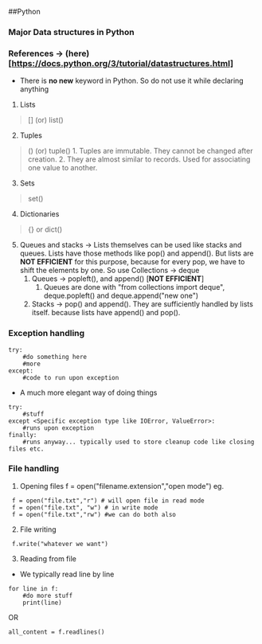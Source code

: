 ##Python

### Major Data structures in Python

### References -> (here) [https://docs.python.org/3/tutorial/datastructures.html]

* There is **no new** keyword in Python. So do not use it while declaring anything

1. Lists  
> [] (or) list()
2. Tuples  
> () (or) tuple()
	1. Tuples are immutable. They cannot be changed after creation.
	2. They are almost similar to records. Used for associating one value to another.
3. Sets   
> set()
4. Dictionaries 
> {} or dict()
5. Queues and stacks -> Lists themselves can be used like stacks and queues. Lists have those methods like pop() and append(). But lists are **NOT EFFICIENT** for this purpose, because for every pop, we have to shift the elements by one. So use Collections -> deque
	1. Queues -> popleft(), and append() [**NOT EFFICIENT**]
		1. Queues are done with "from collections import deque",
		deque.popleft() and deque.append("new one")
	2. Stacks -> pop() and append(). They are sufficiently handled by lists itself. because lists have append() and pop().



### Exception handling

```
try:
	#do something here
	#more
except:
	#code to run upon exception
```
* A much more elegant way of doing things

```
try:
	#stuff
except <Specific exception type like IOError, ValueError>:
	#runs upon exception
finally:
	#runs anyway... typically used to store cleanup code like closing files etc.
```


### File handling
1. Opening files f = open("filename.extension","open mode")
eg.
```
 f = open("file.txt","r") # will open file in read mode
 f = open("file.txt", "w") # in write mode
 f = open("file.txt","rw") #we can do both also
 ```
2. File writing

` f.write("whatever we want")`

3. Reading from file
* We typically read line by line

```
for line in f:
	#do more stuff
	print(line)
```
OR
```
all_content = f.readlines()
```
